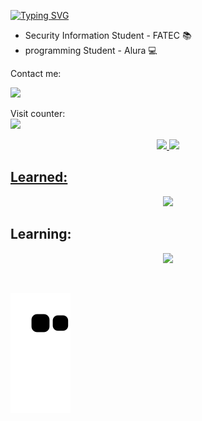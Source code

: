 
 <div align="left">
 
[![Typing SVG](https://readme-typing-svg.herokuapp.com?size=26&duration=2500&color=FFFFFF&background=00FF8E00&left=true&multiline=true&width=650&height=140&lines=Hi!+I'm+Léo,+;student+developer!;Feel+free+to+take+a+look+my+repositories.+)](https://git.io/typing-svg)
</div>

- Security Information Student - FATEC 📚
- programming Student - Alura 💻

Contact me:

 <a href="https://www.linkedin.com/in/leonardo-r2022" target="_blank"><img src="https://img.shields.io/badge/-LinkedIn-%230077B5?style=for-the-badge&logo=linkedin&logoColor=white" target="_blank"></a> 

Visit counter: <br>
<img src="https://profile-counter.glitch.me/LeoNardoRR/count.svg" />


 <!-- Spotify Now Playing Card https://github.com/novatorem/novatorem 
<div align="center">
  <a href="https://open.spotify.com/user/a05xjm5ey5mxrqz4j8shvnpqn">
    <img height ="200em" display ="flex"  align="right"  src="https://spotify-github-profile.vercel.app/api/view.svg?uid=a05xjm5ey5mxrqz4j8shvnpqn&redirect=true][https://spotify-github-profile.vercel.app/api/view.svg?uid=a05xjm5ey5mxrqz4j8shvnpqn&cover_image=true&theme=default&bar_color_cover=true" 
    alt="Spotify now playing Léo"/>
  </a>
</div>
-->

<div align="center">
  <a href="https://github.com/LeoNardoRR">
  <img height="140em" src="https://github-readme-stats.vercel.app/api?username=LeoNardoRR&show_icons=true&theme=dracula&include_all_commits=true&count_private=true"/>
  <img height="140em" src="https://github-readme-stats.vercel.app/api/top-langs/?username=LeoNardoRR&layout=compact&langs_count=7&theme=dracula"/>
</div>
  
## Learned:

<p align="center">
  <a href="https://skillicons.dev">
    <img src="https://skillicons.dev/icons?i=html,css,js,python"/>
  </a>
</p>
 
## Learning:

 <p align="center">
  <a href="https://skillicons.dev">
    <img src="https://skillicons.dev/icons?i=mysql,postgresql,php,bootstrap,laravel"/>
  </a>
</p>
 
</div><br/>
  
![Snake eif](https://github.com/LeoNardoRR/LeoNardoRR/blob/output/github-contribution-grid-snake.svg)
